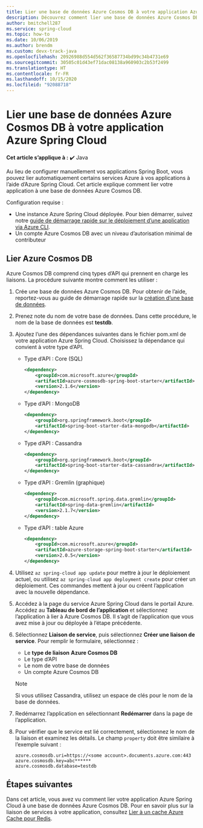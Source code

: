 ```yaml
---
title: Lier une base de données Azure Cosmos DB à votre application Azure Spring Cloud
description: Découvrez comment lier une base de données Azure Cosmos DB à votre application Azure Spring Cloud.
author: bmitchell287
ms.service: spring-cloud
ms.topic: how-to
ms.date: 10/06/2019
ms.author: brendm
ms.custom: devx-track-java
ms.openlocfilehash: 20926988d554d562f36587734bd99c34b4731e69
ms.sourcegitcommit: 30505c01d43ef71dac08138a960903c2b53f2499
ms.translationtype: HT
ms.contentlocale: fr-FR
ms.lasthandoff: 10/15/2020
ms.locfileid: "92088718"
---
```

# <a name="bind-an-azure-cosmos-db-database-to-your-azure-spring-cloud-application"></a>Lier une base de données Azure Cosmos DB à votre application Azure Spring Cloud

**Cet article s’applique à :** ✔️ Java

Au lieu de configurer manuellement vos applications Spring Boot, vous pouvez lier automatiquement certains services Azure à vos applications à l’aide d’Azure Spring Cloud. Cet article explique comment lier votre application à une base de données Azure Cosmos DB.

Configuration requise :

* Une instance Azure Spring Cloud déployée. Pour bien démarrer, suivez notre [guide de démarrage rapide sur le déploiement d’une application via Azure CLI](spring-cloud-quickstart.md).
* Un compte Azure Cosmos DB avec un niveau d’autorisation minimal de contributeur

## <a name="bind-azure-cosmos-db"></a>Lier Azure Cosmos DB

Azure Cosmos DB comprend cinq types d’API qui prennent en charge les liaisons. La procédure suivante montre comment les utiliser :

1. Crée une base de données Azure Cosmos DB. Pour obtenir de l’aide, reportez-vous au guide de démarrage rapide sur la [création d’une base de données](../cosmos-db/create-cosmosdb-resources-portal.md). 

1. Prenez note du nom de votre base de données. Dans cette procédure, le nom de la base de données est **testdb**.

1. Ajoutez l’une des dépendances suivantes dans le fichier pom.xml de votre application Azure Spring Cloud. Choisissez la dépendance qui convient à votre type d’API.

    * Type d’API : Core (SQL)

      ```xml
      <dependency>
          <groupId>com.microsoft.azure</groupId>
          <artifactId>azure-cosmosdb-spring-boot-starter</artifactId>
          <version>2.1.6</version>
      </dependency>
      ```

    * Type d’API : MongoDB

      ```xml
      <dependency>
          <groupId>org.springframework.boot</groupId>
          <artifactId>spring-boot-starter-data-mongodb</artifactId>
      </dependency>
      ```

    * Type d’API : Cassandra

      ```xml
      <dependency>
          <groupId>org.springframework.boot</groupId>
          <artifactId>spring-boot-starter-data-cassandra</artifactId>
      </dependency>
      ```

    * Type d’API : Gremlin (graphique)

      ```xml
      <dependency>
          <groupId>com.microsoft.spring.data.gremlin</groupId>
          <artifactId>spring-data-gremlin</artifactId>
          <version>2.1.7</version>
      </dependency>
      ```

    * Type d’API : table Azure

      ```xml
      <dependency>
          <groupId>com.microsoft.azure</groupId>
          <artifactId>azure-storage-spring-boot-starter</artifactId>
          <version>2.0.5</version>
      </dependency>
      ```

1. Utilisez `az spring-cloud app update` pour mettre à jour le déploiement actuel, ou utilisez `az spring-cloud app deployment create` pour créer un déploiement. Ces commandes mettent à jour ou créent l’application avec la nouvelle dépendance.

1. Accédez à la page du service Azure Spring Cloud dans le portail Azure. Accédez au **Tableau de bord de l’application** et sélectionnez l’application à lier à Azure Cosmos DB. Il s’agit de l’application que vous avez mise à jour ou déployée à l’étape précédente.

1. Sélectionnez **Liaison de service**, puis sélectionnez **Créer une liaison de service**. Pour remplir le formulaire, sélectionnez :
   * Le **type de liaison** **Azure Cosmos DB**
   * Le type d’API
   * Le nom de votre base de données
   * Un compte Azure Cosmos DB

    > [!NOTE]
    > Si vous utilisez Cassandra, utilisez un espace de clés pour le nom de la base de données.

1. Redémarrez l’application en sélectionnant **Redémarrer** dans la page de l’application.

1. Pour vérifier que le service est lié correctement, sélectionnez le nom de la liaison et examinez les détails. Le champ `property` doit être similaire à l’exemple suivant :

    ```
    azure.cosmosdb.uri=https://<some account>.documents.azure.com:443
    azure.cosmosdb.key=abc******
    azure.cosmosdb.database=testdb
    ```

## <a name="next-steps"></a>Étapes suivantes

Dans cet article, vous avez vu comment lier votre application Azure Spring Cloud à une base de données Azure Cosmos DB. Pour en savoir plus sur la liaison de services à votre application, consultez [Lier à un cache Azure Cache pour Redis](spring-cloud-tutorial-bind-redis.md).
